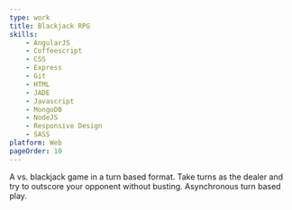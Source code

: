 ```yaml
---
type: work
title: Blackjack RPG
skills:
	- AngularJS
	- Coffeescript
	- CSS
	- Express
	- Git
	- HTML
	- JADE
	- Javascript
	- MongoDB
	- NodeJS
	- Responsive Design
	- SASS
platform: Web
pageOrder: 10
---
```


A vs. blackjack game in a turn based format. Take turns as the dealer and try to outscore your opponent without busting. Asynchronous turn based play.
